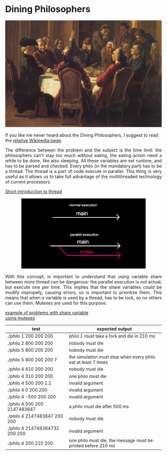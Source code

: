 # Dining Philosophers

<p align="center">
  <img width="auto" src="photo.jpg">
</p>

If you like me never heard about the Dining Philosophers, I suggest to read the [relative Wikipedia page](https://en.wikipedia.org/wiki/Dining_philosophers_problem).
<p align="justify">
The difference between the problem and the subject is the time limit: the philosophers can't stay too much without eating, the eating action need a while to be done, like also sleeping. All these variables are set runtime, and has to be parsed and checked.
Every philo (in the mandatory part) has to be a thread. The thread is a part of code execute in parallel. This thing is very useful as it allows us to take full advantage of the multithreaded technology of current processors.
</p>

[Short introduction to thread](https://code-vault.net/course/6q6s9eerd0:1609007479575/lesson/18ec1942c2da46840693efe9b51d86a8)

<p align="center">
  <img width="400" src="Immagine.png">
</p>
<p align="justify">
With this concept, is important to understand that using variable share between more thread can be dangerous: the parallel execution is not actual, but execute one per time. This implies that the share variables could be modify impropely, causing errors, so is important to prioritize them. This means that when a variable is used by a thread, has to be lock, so no others can use them. Mutexes are used for this purpose.
</p>

[example of problems with share variable](https://code-vault.net/course/6q6s9eerd0:1609007479575/lesson/18ec1942c2da46840693efe9b51ea1a2)   
[using mutexes](https://code-vault.net/course/6q6s9eerd0:1609007479575/lesson/18ec1942c2da46840693efe9b51eabf6)

| test | expected output |
|----------|-------|
| ./philo 1 200 200 200 | philo 1 must take a fork and die in 210 ms |
| ./philo 2 800 200 200 | nobody must die |
| ./philo 5 800 200 200 | nobody must die |
| ./philo 5 800 200 200 7 | the simulation must stop when every philo eat at least 7 times |
| ./philo 4 410 200 200 | nobody must die |
| ./philo 4 310 200 200 | one philo must die |
| ./philo 4 500 200 1.2 | invalid argument |
| ./philo 4 0 200 200 | invalid argument |
| ./philo 4 -500 200 200 | invalid argument |
| ./philo 4 500 200 2147483647 | a philo must die after 500 ms |
| ./philo 4 2147483647 200 200 | nobody must die |
| ./philo 4 214748364732 200 200 | invalid argument|
| ./philo 4 200 210 200 | one philo must die, the message must be printed before 210 ms |
